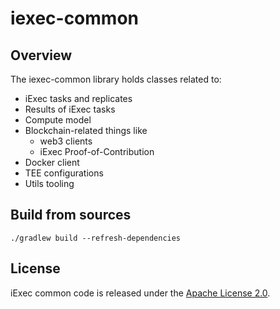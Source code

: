 # iexec-common

## Overview

The iexec-common library holds classes related to:
* iExec tasks and replicates
* Results of iExec tasks
* Compute model
* Blockchain-related things like
    * web3 clients
    * iExec Proof-of-Contribution
* Docker client
* TEE configurations
* Utils tooling

## Build from sources

```
./gradlew build --refresh-dependencies
```

## License

iExec common code is released under the [Apache License 2.0](LICENSE).
